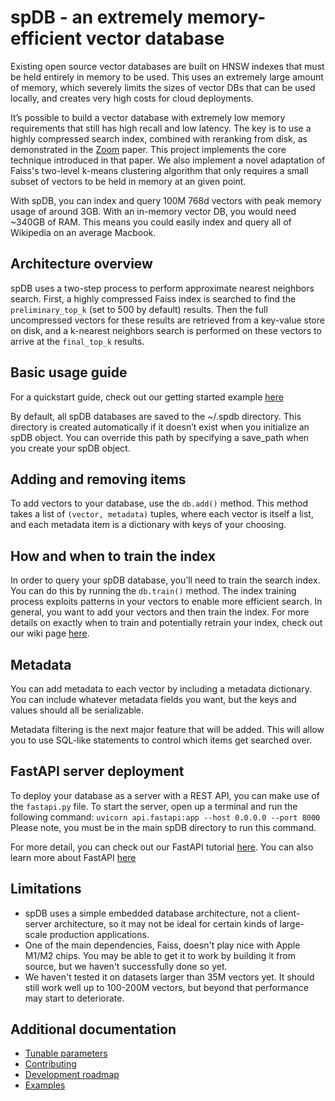# spDB -  an extremely memory-efficient vector database
Existing open source vector databases are built on HNSW indexes that must be held entirely in memory to be used. This uses an extremely large amount of memory, which severely limits the sizes of vector DBs that can be used locally, and creates very high costs for cloud deployments.

It’s possible to build a vector database with extremely low memory requirements that still has high recall and low latency. The key is to use a highly compressed search index, combined with reranking from disk, as demonstrated in the [Zoom](https://arxiv.org/abs/1809.04067) paper. This project implements the core technique introduced in that paper. We also implement a novel adaptation of Faiss's two-level k-means clustering algorithm that only requires a small subset of vectors to be held in memory at an given point.

With spDB, you can index and query 100M 768d vectors with peak memory usage of around 3GB. With an in-memory vector DB, you would need ~340GB of RAM. This means you could easily index and query all of Wikipedia on an average Macbook.

## Architecture overview
spDB uses a two-step process to perform approximate nearest neighbors search. First, a highly compressed Faiss index is searched to find the `preliminary_top_k` (set to 500 by default) results. Then the full uncompressed vectors for these results are retrieved from a key-value store on disk, and a k-nearest neighbors search is performed on these vectors to arrive at the `final_top_k` results.

## Basic usage guide

For a quickstart guide, check out our getting started example [here](https://github.com/SuperpoweredAI/spDB/blob/main/examples/getting_started.ipynb)

By default, all spDB databases are saved to the ~/.spdb directory. This directory is created automatically if it doesn’t exist when you initialize an spDB object. You can override this path by specifying a save_path when you create your spDB object.

## Adding and removing items
To add vectors to your database, use the `db.add()` method. This method takes a list of `(vector, metadata)` tuples, where each vector is itself a list, and each metadata item is a dictionary with keys of your choosing.

## How and when to train the index
In order to query your spDB database, you’ll need to train the search index. You can do this by running the `db.train()` method. The index training process exploits patterns in your vectors to enable more efficient search. In general, you want to add your vectors and then train the index. For more details on exactly when to train and potentially retrain your index, check out our wiki page [here](https://github.com/SuperpoweredAI/spDB/wiki/Search-index-training).

## Metadata
You can add metadata to each vector by including a metadata dictionary. You can include whatever metadata fields you want, but the keys and values should all be serializable.

Metadata filtering is the next major feature that will be added. This will allow you to use SQL-like statements to control which items get searched over.

## FastAPI server deployment
To deploy your database as a server with a REST API, you can make use of the `fastapi.py` file. To start the server, open up a terminal and run the following command:
`uvicorn api.fastapi:app --host 0.0.0.0 --port 8000`
Please note, you must be in the main spDB directory to run this command.

For more detail, you can check out our FastAPI tutorial [here](https://github.com/SuperpoweredAI/spDB/blob/main/examples/fastapi_example.ipynb).
You can also learn more about FastAPI [here](https://fastapi.tiangolo.com)

## Limitations
- spDB uses a simple embedded database architecture, not a client-server architecture, so it may not be ideal for certain kinds of large-scale production applications.
- One of the main dependencies, Faiss, doesn't play nice with Apple M1/M2 chips. You may be able to get it to work by building it from source, but we haven't successfully done so yet.
- We haven't tested it on datasets larger than 35M vectors yet. It should still work well up to 100-200M vectors, but beyond that performance may start to deteriorate.

## Additional documentation
- [Tunable parameters](https://github.com/SuperpoweredAI/spDB/wiki/Tunable-parameters)
- [Contributing](https://github.com/SuperpoweredAI/spDB/wiki/Contributing)
- [Development roadmap](https://github.com/SuperpoweredAI/spDB/wiki/Development-roadmap)
- [Examples](https://github.com/SuperpoweredAI/spDB/tree/main/examples)
